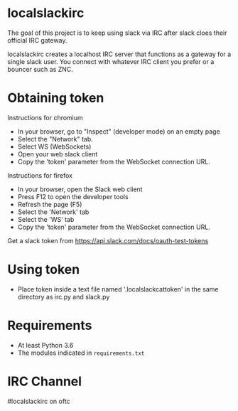 localslackirc
=============

The goal of this project is to keep using slack via IRC
after slack cloes their official IRC gateway.

localslackirc creates a localhost IRC server that
functions as a gateway for a single slack user.  You
connect with whatever IRC client you prefer or a
bouncer such as ZNC.


Obtaining token
===============

Instructions for chromium

* In your browser, go to "Inspect" (developer mode) on an empty page
* Select the "Network" tab.
* Select WS (WebSockets)
* Open your web slack client
* Copy the 'token' parameter from the WebSocket connection URL.

Instructions for firefox

* In your browser, open the Slack web client
* Press F12 to open the developer tools
* Refresh the page (F5)
* Select the 'Network' tab
* Select the 'WS' tab
* Copy the 'token' parameter from the WebSocket connection URL.

Get a slack token from https://api.slack.com/docs/oauth-test-tokens


Using token
===============

* Place token inside a text file named '.localslackcattoken' in the same directory as irc.py and slack.py

Requirements
============

* At least Python 3.6
* The modules indicated in `requirements.txt`

IRC Channel
===========

#localslackirc on oftc
